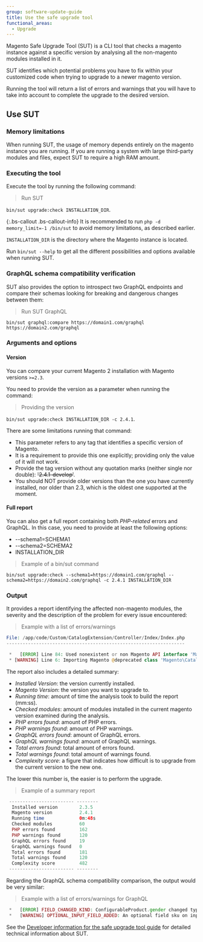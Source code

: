 ```yaml
---
group: software-update-guide
title: Use the safe upgrade tool
functional_areas:
  - Upgrade
---
```


Magento Safe Upgrade Tool (SUT) is a CLI tool that checks a magento instance against a specific version by analysing all the non-magento modules installed in it.

SUT identifies which potential problems you have to fix within your customized code when trying to upgrade to a newer magento version. 

Running the tool will return a list of errors and warnings that you will have to take into account to complete the upgrade to the desired version.

## Use SUT

### Memory limitations

When running SUT, the usage of memory depends entirely on the magento instance you are running. If you are running a system with large third-party modules and files, expect SUT to require a high RAM amount.

### Executing the tool

Execute the tool by running the following command:

> Run SUT

`bin/sut upgrade:check INSTALLATION_DIR`.

{:.bs-callout .bs-callout-info}
It is recommended to run `php -d memory_limit=-1 /bin/sut` to avoid memory limitations, as described earlier.

`INSTALLATION_DIR` is the directory where the Magento instance is located.

Run `bin/sut --help` to get all the different possibilities and options available when running SUT.

### GraphQL schema compatibility verification

SUT also provides the option to introspect two GraphQL endpoints and compare their schemas looking for breaking and dangerous changes between them:

> Run SUT GraphQL

`bin/sut graphql:compare https://domain1.com/graphql https://domain2.com/graphql`

### Arguments and options

#### Version

You can compare your current Magento 2 installation with Magento versions `>=2.3`.

You need to provide the version as a parameter when running the command:

> Providing the version

`bin/sut upgrade:check INSTALLATION_DIR -c 2.4.1`.

There are some limitations running that command:

- This parameter refers to any tag that identifies a specific version of Magento.
- It is a requirement to provide this one explicitly; providing only the value of it will not work.
- Provide the tag version without any quotation marks (neither single nor double): ~~'2.4.1-develop'~~.
- You should NOT provide older versions than the one you have currently installed, nor older than 2.3, which is the oldest one supported at the moment.

#### Full report

You can also get a full report containing both _PHP-related_ errors and GraphQL. In this case, you need to provide at least the following options:

- --schema1=SCHEMA1
- --schema2=SCHEMA2
- INSTALLATION_DIR

> Example of a bin/sut command

`bin/sut upgrade:check --schema1=https://domain1.com/graphql --schema2=https://domain2.com/graphql -c 2.4.1 INSTALLATION_DIR`

### Output

It provides a report identifying the affected non-magento modules, the severity and the description of the problem for every issue 
encountered:

> Example with a list of errors/warnings

```php
File: /app/code/Custom/CatalogExtension/Controller/Index/Index.php
------------------------------------------------------------------

 *   [ERROR] Line 84: Used nonexistent or non Magento API interface 'Magento\Catalog\Model\ProductRepositoryInterface'
 * [WARNING] Line 6: Importing Magento @deprecated class 'Magento\Catalog\Model\ProductRepository'
```

The report also includes a detailed summary:

-  *Installed Version*: the version currently installed.
-  *Magento Version*: the version you want to upgrade to.
-  *Running time*: amount of time the analysis took to build the report (mm:ss).
-  *Checked modules*: amount of modules installed in the current magento version examined during the analysis.
-  *PHP errors found*: amount of PHP errors.
-  *PHP warnings found*: amount of PHP warnings.
-  *GraphQL errors found*: amount of GraphQL errors.
-  *GraphQL warnings found*: amount of GraphQL warnings.
-  *Total errors found*: total amount of errors found.
-  *Total warnings found*: total amount of warnings found.
-  *Complexity score*: a figure that indicates how difficult is to upgrade from the current version to the new one.

The lower this number is, the easier is to perform the upgrade.

> Example of a summary report

```php
 ------------------------ --------
  Installed version        2.3.5
  Magento version          2.4.1
  Running time             0m:48s
  Checked modules          60
  PHP errors found         162
  PHP warnings found       120
  GraphQL errors found     19
  GraphQL warnings found   0
  Total errors found       181
  Total warnings found     120
  Complexity score         482
 ------------------------ --------
```

Regarding the GraphQL schema compatibility comparison, the output would be very similar:

> Example with a list of errors/warnings for GraphQL

```php
 *   [ERROR] FIELD_CHANGED_KIND: ConfigurableProduct.gender changed type from Int to String.
 *   [WARNING] OPTIONAL_INPUT_FIELD_ADDED: An optional field sku on input type ProductAttributeSortInput was added.
```

See the [Developer information for the safe upgrade tool guide]({{page.baseurl}}/guides/v2.4/comp-mgr/sut/use-sut-guide.html) for detailed technical information about SUT.
